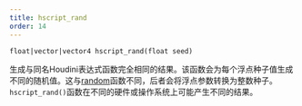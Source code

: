 ```yaml
---
title: hscript_rand
order: 14
---
```

`float|vector|vector4 hscript_rand(float seed)`

生成与同名Houdini表达式函数完全相同的结果。该函数会为每个浮点种子值生成不同的随机值。这与[random](random.html "基于1-4D空间中的整数位置生成随机数。")函数不同，后者会将浮点参数转换为整数种子。`hscript_rand()`函数在不同的硬件或操作系统上可能产生不同的结果。
